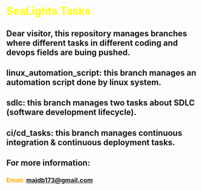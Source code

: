 # <span style="color:yellow">SeaLights Tasks</span>
## Dear visitor, this repository manages branches where different tasks in different coding and devops fields are buing pushed.
## linux_automation_script: this branch manages an automation script done by linux system.
## sdlc: this branch manages two tasks about SDLC (software development lifecycle).
## ci/cd_tasks: this branch manages continuous integration & continuous deployment tasks.
## For more information:
### <span style="color:orange">Email: majdb173@gmail.com</span>

